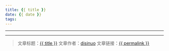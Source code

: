 ```yaml
---
title: {{ title }}
date: {{ date }}
tags:
---
```

---



<!-- more -->



---

> 文章标题：<a href='{{ permalink }}' title='{{ title }}' >{{ title }}</a>
> 文章作者：[disinuo](https://disinuo.me)
> 文章链接：<a href='{{ permalink }}' title='{{ title }}' >{{ permalink }}</a>
